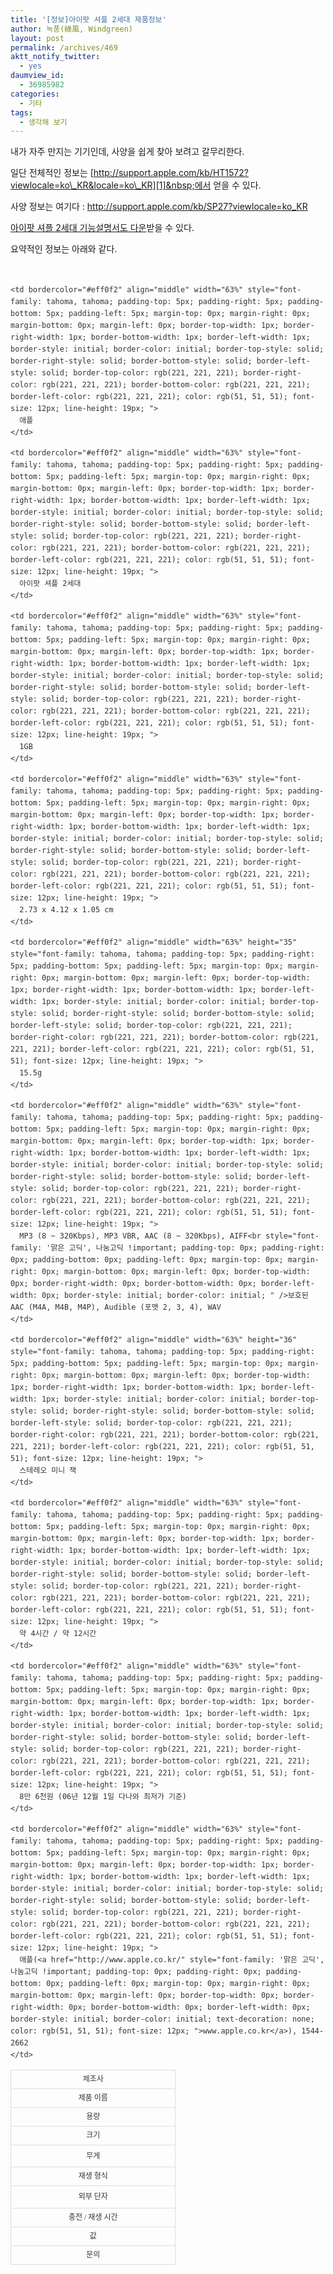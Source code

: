 ```yaml
---
title: '[정보]아이팟 셔플 2세대 제품정보'
author: 녹풍(綠風, Windgreen)
layout: post
permalink: /archives/469
aktt_notify_twitter:
  - yes
daumview_id:
  - 36985982
categories:
  - 기타
tags:
  - 생각해 보기
---
```

내가 자주 만지는 기기인데, 사양을 쉽게 찾아 보려고 갈무리한다.

일단 전체적인 정보는 [http://support.apple.com/kb/HT1572?viewlocale=ko\_KR&locale=ko\_KR][1]&nbsp;에서 얻을 수 있다.

사양 정보는 여기다 : <http://support.apple.com/kb/SP27?viewlocale=ko_KR>

<a href="http://manuals.info.apple.com/ko_KR/iPod_shuffle_Features_Guide_KH.pdf" target="_blank">아이팟 셔플 2세대 기능설명서도 다운</a>받을 수 있다.

요약적인 정보는 아래와 같다.

<span class="Apple-style-span" style="font-family: '맑은 고딕', 나눔고딕; line-height: 19px; font-size: 14px; border-collapse: collapse; color: rgb(51, 51, 51); -webkit-border-horizontal-spacing: 2px; -webkit-border-vertical-spacing: 2px; "><br /> <table id="table2" bordercolor="#eff0f2" cellspacing="0" cellpadding="3" width="90%" border="1" style="font-family: 돋움; padding-top: 0px; padding-right: 0px; padding-bottom: 0px; padding-left: 0px; margin-top: 0px; margin-right: 0px; margin-bottom: 0px; margin-left: 0px; border-top-width: 0px; border-right-width: 0px; border-bottom-width: 0px; border-left-width: 0px; border-style: initial; border-color: initial; text-align: left; border-collapse: collapse; font-size: 10pt; ">
  <tr style="font-family: '맑은 고딕', 나눔고딕 !important; padding-top: 0px; padding-right: 0px; padding-bottom: 0px; padding-left: 0px; margin-top: 0px; margin-right: 0px; margin-bottom: 0px; margin-left: 0px; border-top-width: 0px; border-right-width: 0px; border-bottom-width: 0px; border-left-width: 0px; border-style: initial; border-color: initial; ">
    <td bordercolor="#eff0f2" align="middle" width="34%" style="font-family: tahoma, tahoma; padding-top: 5px; padding-right: 5px; padding-bottom: 5px; padding-left: 5px; margin-top: 0px; margin-right: 0px; margin-bottom: 0px; margin-left: 0px; border-top-width: 1px; border-right-width: 1px; border-bottom-width: 1px; border-left-width: 1px; border-style: initial; border-color: initial; border-top-style: solid; border-right-style: solid; border-bottom-style: solid; border-left-style: solid; border-top-color: rgb(221, 221, 221); border-right-color: rgb(221, 221, 221); border-bottom-color: rgb(221, 221, 221); border-left-color: rgb(221, 221, 221); color: rgb(51, 51, 51); font-size: 12px; line-height: 19px; ">
      제조사
    </td>
    
    <td bordercolor="#eff0f2" align="middle" width="63%" style="font-family: tahoma, tahoma; padding-top: 5px; padding-right: 5px; padding-bottom: 5px; padding-left: 5px; margin-top: 0px; margin-right: 0px; margin-bottom: 0px; margin-left: 0px; border-top-width: 1px; border-right-width: 1px; border-bottom-width: 1px; border-left-width: 1px; border-style: initial; border-color: initial; border-top-style: solid; border-right-style: solid; border-bottom-style: solid; border-left-style: solid; border-top-color: rgb(221, 221, 221); border-right-color: rgb(221, 221, 221); border-bottom-color: rgb(221, 221, 221); border-left-color: rgb(221, 221, 221); color: rgb(51, 51, 51); font-size: 12px; line-height: 19px; ">
      애플
    </td>
  </tr>
  
  <tr style="font-family: '맑은 고딕', 나눔고딕 !important; padding-top: 0px; padding-right: 0px; padding-bottom: 0px; padding-left: 0px; margin-top: 0px; margin-right: 0px; margin-bottom: 0px; margin-left: 0px; border-top-width: 0px; border-right-width: 0px; border-bottom-width: 0px; border-left-width: 0px; border-style: initial; border-color: initial; ">
    <td bordercolor="#eff0f2" align="middle" width="34%" style="font-family: tahoma, tahoma; padding-top: 5px; padding-right: 5px; padding-bottom: 5px; padding-left: 5px; margin-top: 0px; margin-right: 0px; margin-bottom: 0px; margin-left: 0px; border-top-width: 1px; border-right-width: 1px; border-bottom-width: 1px; border-left-width: 1px; border-style: initial; border-color: initial; border-top-style: solid; border-right-style: solid; border-bottom-style: solid; border-left-style: solid; border-top-color: rgb(221, 221, 221); border-right-color: rgb(221, 221, 221); border-bottom-color: rgb(221, 221, 221); border-left-color: rgb(221, 221, 221); color: rgb(51, 51, 51); font-size: 12px; line-height: 19px; ">
      제품 이름
    </td>
    
    <td bordercolor="#eff0f2" align="middle" width="63%" style="font-family: tahoma, tahoma; padding-top: 5px; padding-right: 5px; padding-bottom: 5px; padding-left: 5px; margin-top: 0px; margin-right: 0px; margin-bottom: 0px; margin-left: 0px; border-top-width: 1px; border-right-width: 1px; border-bottom-width: 1px; border-left-width: 1px; border-style: initial; border-color: initial; border-top-style: solid; border-right-style: solid; border-bottom-style: solid; border-left-style: solid; border-top-color: rgb(221, 221, 221); border-right-color: rgb(221, 221, 221); border-bottom-color: rgb(221, 221, 221); border-left-color: rgb(221, 221, 221); color: rgb(51, 51, 51); font-size: 12px; line-height: 19px; ">
      아이팟 셔플 2세대
    </td>
  </tr>
  
  <tr style="font-family: '맑은 고딕', 나눔고딕 !important; padding-top: 0px; padding-right: 0px; padding-bottom: 0px; padding-left: 0px; margin-top: 0px; margin-right: 0px; margin-bottom: 0px; margin-left: 0px; border-top-width: 0px; border-right-width: 0px; border-bottom-width: 0px; border-left-width: 0px; border-style: initial; border-color: initial; ">
    <td bordercolor="#eff0f2" align="middle" width="34%" style="font-family: tahoma, tahoma; padding-top: 5px; padding-right: 5px; padding-bottom: 5px; padding-left: 5px; margin-top: 0px; margin-right: 0px; margin-bottom: 0px; margin-left: 0px; border-top-width: 1px; border-right-width: 1px; border-bottom-width: 1px; border-left-width: 1px; border-style: initial; border-color: initial; border-top-style: solid; border-right-style: solid; border-bottom-style: solid; border-left-style: solid; border-top-color: rgb(221, 221, 221); border-right-color: rgb(221, 221, 221); border-bottom-color: rgb(221, 221, 221); border-left-color: rgb(221, 221, 221); color: rgb(51, 51, 51); font-size: 12px; line-height: 19px; ">
      용량
    </td>
    
    <td bordercolor="#eff0f2" align="middle" width="63%" style="font-family: tahoma, tahoma; padding-top: 5px; padding-right: 5px; padding-bottom: 5px; padding-left: 5px; margin-top: 0px; margin-right: 0px; margin-bottom: 0px; margin-left: 0px; border-top-width: 1px; border-right-width: 1px; border-bottom-width: 1px; border-left-width: 1px; border-style: initial; border-color: initial; border-top-style: solid; border-right-style: solid; border-bottom-style: solid; border-left-style: solid; border-top-color: rgb(221, 221, 221); border-right-color: rgb(221, 221, 221); border-bottom-color: rgb(221, 221, 221); border-left-color: rgb(221, 221, 221); color: rgb(51, 51, 51); font-size: 12px; line-height: 19px; ">
      1GB
    </td>
  </tr>
  
  <tr style="font-family: '맑은 고딕', 나눔고딕 !important; padding-top: 0px; padding-right: 0px; padding-bottom: 0px; padding-left: 0px; margin-top: 0px; margin-right: 0px; margin-bottom: 0px; margin-left: 0px; border-top-width: 0px; border-right-width: 0px; border-bottom-width: 0px; border-left-width: 0px; border-style: initial; border-color: initial; ">
    <td bordercolor="#eff0f2" align="middle" width="34%" style="font-family: tahoma, tahoma; padding-top: 5px; padding-right: 5px; padding-bottom: 5px; padding-left: 5px; margin-top: 0px; margin-right: 0px; margin-bottom: 0px; margin-left: 0px; border-top-width: 1px; border-right-width: 1px; border-bottom-width: 1px; border-left-width: 1px; border-style: initial; border-color: initial; border-top-style: solid; border-right-style: solid; border-bottom-style: solid; border-left-style: solid; border-top-color: rgb(221, 221, 221); border-right-color: rgb(221, 221, 221); border-bottom-color: rgb(221, 221, 221); border-left-color: rgb(221, 221, 221); color: rgb(51, 51, 51); font-size: 12px; line-height: 19px; ">
      크기
    </td>
    
    <td bordercolor="#eff0f2" align="middle" width="63%" style="font-family: tahoma, tahoma; padding-top: 5px; padding-right: 5px; padding-bottom: 5px; padding-left: 5px; margin-top: 0px; margin-right: 0px; margin-bottom: 0px; margin-left: 0px; border-top-width: 1px; border-right-width: 1px; border-bottom-width: 1px; border-left-width: 1px; border-style: initial; border-color: initial; border-top-style: solid; border-right-style: solid; border-bottom-style: solid; border-left-style: solid; border-top-color: rgb(221, 221, 221); border-right-color: rgb(221, 221, 221); border-bottom-color: rgb(221, 221, 221); border-left-color: rgb(221, 221, 221); color: rgb(51, 51, 51); font-size: 12px; line-height: 19px; ">
      2.73 x 4.12 x 1.05 cm
    </td>
  </tr>
  
  <tr style="font-family: '맑은 고딕', 나눔고딕 !important; padding-top: 0px; padding-right: 0px; padding-bottom: 0px; padding-left: 0px; margin-top: 0px; margin-right: 0px; margin-bottom: 0px; margin-left: 0px; border-top-width: 0px; border-right-width: 0px; border-bottom-width: 0px; border-left-width: 0px; border-style: initial; border-color: initial; ">
    <td bordercolor="#eff0f2" align="middle" width="34%" height="35" style="font-family: tahoma, tahoma; padding-top: 5px; padding-right: 5px; padding-bottom: 5px; padding-left: 5px; margin-top: 0px; margin-right: 0px; margin-bottom: 0px; margin-left: 0px; border-top-width: 1px; border-right-width: 1px; border-bottom-width: 1px; border-left-width: 1px; border-style: initial; border-color: initial; border-top-style: solid; border-right-style: solid; border-bottom-style: solid; border-left-style: solid; border-top-color: rgb(221, 221, 221); border-right-color: rgb(221, 221, 221); border-bottom-color: rgb(221, 221, 221); border-left-color: rgb(221, 221, 221); color: rgb(51, 51, 51); font-size: 12px; line-height: 19px; ">
      무게
    </td>
    
    <td bordercolor="#eff0f2" align="middle" width="63%" height="35" style="font-family: tahoma, tahoma; padding-top: 5px; padding-right: 5px; padding-bottom: 5px; padding-left: 5px; margin-top: 0px; margin-right: 0px; margin-bottom: 0px; margin-left: 0px; border-top-width: 1px; border-right-width: 1px; border-bottom-width: 1px; border-left-width: 1px; border-style: initial; border-color: initial; border-top-style: solid; border-right-style: solid; border-bottom-style: solid; border-left-style: solid; border-top-color: rgb(221, 221, 221); border-right-color: rgb(221, 221, 221); border-bottom-color: rgb(221, 221, 221); border-left-color: rgb(221, 221, 221); color: rgb(51, 51, 51); font-size: 12px; line-height: 19px; ">
      15.5g
    </td>
  </tr>
  
  <tr style="font-family: '맑은 고딕', 나눔고딕 !important; padding-top: 0px; padding-right: 0px; padding-bottom: 0px; padding-left: 0px; margin-top: 0px; margin-right: 0px; margin-bottom: 0px; margin-left: 0px; border-top-width: 0px; border-right-width: 0px; border-bottom-width: 0px; border-left-width: 0px; border-style: initial; border-color: initial; ">
    <td bordercolor="#eff0f2" align="middle" width="34%" style="font-family: tahoma, tahoma; padding-top: 5px; padding-right: 5px; padding-bottom: 5px; padding-left: 5px; margin-top: 0px; margin-right: 0px; margin-bottom: 0px; margin-left: 0px; border-top-width: 1px; border-right-width: 1px; border-bottom-width: 1px; border-left-width: 1px; border-style: initial; border-color: initial; border-top-style: solid; border-right-style: solid; border-bottom-style: solid; border-left-style: solid; border-top-color: rgb(221, 221, 221); border-right-color: rgb(221, 221, 221); border-bottom-color: rgb(221, 221, 221); border-left-color: rgb(221, 221, 221); color: rgb(51, 51, 51); font-size: 12px; line-height: 19px; ">
      재생 형식
    </td>
    
    <td bordercolor="#eff0f2" align="middle" width="63%" style="font-family: tahoma, tahoma; padding-top: 5px; padding-right: 5px; padding-bottom: 5px; padding-left: 5px; margin-top: 0px; margin-right: 0px; margin-bottom: 0px; margin-left: 0px; border-top-width: 1px; border-right-width: 1px; border-bottom-width: 1px; border-left-width: 1px; border-style: initial; border-color: initial; border-top-style: solid; border-right-style: solid; border-bottom-style: solid; border-left-style: solid; border-top-color: rgb(221, 221, 221); border-right-color: rgb(221, 221, 221); border-bottom-color: rgb(221, 221, 221); border-left-color: rgb(221, 221, 221); color: rgb(51, 51, 51); font-size: 12px; line-height: 19px; ">
      MP3 (8 ~ 320Kbps), MP3 VBR, AAC (8 ~ 320Kbps), AIFF<br style="font-family: '맑은 고딕', 나눔고딕 !important; padding-top: 0px; padding-right: 0px; padding-bottom: 0px; padding-left: 0px; margin-top: 0px; margin-right: 0px; margin-bottom: 0px; margin-left: 0px; border-top-width: 0px; border-right-width: 0px; border-bottom-width: 0px; border-left-width: 0px; border-style: initial; border-color: initial; " />보호된 AAC (M4A, M4B, M4P), Audible (포맷 2, 3, 4), WAV
    </td>
  </tr>
  
  <tr style="font-family: '맑은 고딕', 나눔고딕 !important; padding-top: 0px; padding-right: 0px; padding-bottom: 0px; padding-left: 0px; margin-top: 0px; margin-right: 0px; margin-bottom: 0px; margin-left: 0px; border-top-width: 0px; border-right-width: 0px; border-bottom-width: 0px; border-left-width: 0px; border-style: initial; border-color: initial; ">
    <td bordercolor="#eff0f2" align="middle" width="34%" height="36" style="font-family: tahoma, tahoma; padding-top: 5px; padding-right: 5px; padding-bottom: 5px; padding-left: 5px; margin-top: 0px; margin-right: 0px; margin-bottom: 0px; margin-left: 0px; border-top-width: 1px; border-right-width: 1px; border-bottom-width: 1px; border-left-width: 1px; border-style: initial; border-color: initial; border-top-style: solid; border-right-style: solid; border-bottom-style: solid; border-left-style: solid; border-top-color: rgb(221, 221, 221); border-right-color: rgb(221, 221, 221); border-bottom-color: rgb(221, 221, 221); border-left-color: rgb(221, 221, 221); color: rgb(51, 51, 51); font-size: 12px; line-height: 19px; ">
      외부 단자
    </td>
    
    <td bordercolor="#eff0f2" align="middle" width="63%" height="36" style="font-family: tahoma, tahoma; padding-top: 5px; padding-right: 5px; padding-bottom: 5px; padding-left: 5px; margin-top: 0px; margin-right: 0px; margin-bottom: 0px; margin-left: 0px; border-top-width: 1px; border-right-width: 1px; border-bottom-width: 1px; border-left-width: 1px; border-style: initial; border-color: initial; border-top-style: solid; border-right-style: solid; border-bottom-style: solid; border-left-style: solid; border-top-color: rgb(221, 221, 221); border-right-color: rgb(221, 221, 221); border-bottom-color: rgb(221, 221, 221); border-left-color: rgb(221, 221, 221); color: rgb(51, 51, 51); font-size: 12px; line-height: 19px; ">
      스테레오 미니 잭
    </td>
  </tr>
  
  <tr style="font-family: '맑은 고딕', 나눔고딕 !important; padding-top: 0px; padding-right: 0px; padding-bottom: 0px; padding-left: 0px; margin-top: 0px; margin-right: 0px; margin-bottom: 0px; margin-left: 0px; border-top-width: 0px; border-right-width: 0px; border-bottom-width: 0px; border-left-width: 0px; border-style: initial; border-color: initial; ">
    <td bordercolor="#eff0f2" align="middle" width="34%" style="font-family: tahoma, tahoma; padding-top: 5px; padding-right: 5px; padding-bottom: 5px; padding-left: 5px; margin-top: 0px; margin-right: 0px; margin-bottom: 0px; margin-left: 0px; border-top-width: 1px; border-right-width: 1px; border-bottom-width: 1px; border-left-width: 1px; border-style: initial; border-color: initial; border-top-style: solid; border-right-style: solid; border-bottom-style: solid; border-left-style: solid; border-top-color: rgb(221, 221, 221); border-right-color: rgb(221, 221, 221); border-bottom-color: rgb(221, 221, 221); border-left-color: rgb(221, 221, 221); color: rgb(51, 51, 51); font-size: 12px; line-height: 19px; ">
      충전 / 재생 시간
    </td>
    
    <td bordercolor="#eff0f2" align="middle" width="63%" style="font-family: tahoma, tahoma; padding-top: 5px; padding-right: 5px; padding-bottom: 5px; padding-left: 5px; margin-top: 0px; margin-right: 0px; margin-bottom: 0px; margin-left: 0px; border-top-width: 1px; border-right-width: 1px; border-bottom-width: 1px; border-left-width: 1px; border-style: initial; border-color: initial; border-top-style: solid; border-right-style: solid; border-bottom-style: solid; border-left-style: solid; border-top-color: rgb(221, 221, 221); border-right-color: rgb(221, 221, 221); border-bottom-color: rgb(221, 221, 221); border-left-color: rgb(221, 221, 221); color: rgb(51, 51, 51); font-size: 12px; line-height: 19px; ">
      약 4시간 / 약 12시간
    </td>
  </tr>
  
  <tr style="font-family: '맑은 고딕', 나눔고딕 !important; padding-top: 0px; padding-right: 0px; padding-bottom: 0px; padding-left: 0px; margin-top: 0px; margin-right: 0px; margin-bottom: 0px; margin-left: 0px; border-top-width: 0px; border-right-width: 0px; border-bottom-width: 0px; border-left-width: 0px; border-style: initial; border-color: initial; ">
    <td bordercolor="#eff0f2" align="middle" width="34%" style="font-family: tahoma, tahoma; padding-top: 5px; padding-right: 5px; padding-bottom: 5px; padding-left: 5px; margin-top: 0px; margin-right: 0px; margin-bottom: 0px; margin-left: 0px; border-top-width: 1px; border-right-width: 1px; border-bottom-width: 1px; border-left-width: 1px; border-style: initial; border-color: initial; border-top-style: solid; border-right-style: solid; border-bottom-style: solid; border-left-style: solid; border-top-color: rgb(221, 221, 221); border-right-color: rgb(221, 221, 221); border-bottom-color: rgb(221, 221, 221); border-left-color: rgb(221, 221, 221); color: rgb(51, 51, 51); font-size: 12px; line-height: 19px; ">
      값
    </td>
    
    <td bordercolor="#eff0f2" align="middle" width="63%" style="font-family: tahoma, tahoma; padding-top: 5px; padding-right: 5px; padding-bottom: 5px; padding-left: 5px; margin-top: 0px; margin-right: 0px; margin-bottom: 0px; margin-left: 0px; border-top-width: 1px; border-right-width: 1px; border-bottom-width: 1px; border-left-width: 1px; border-style: initial; border-color: initial; border-top-style: solid; border-right-style: solid; border-bottom-style: solid; border-left-style: solid; border-top-color: rgb(221, 221, 221); border-right-color: rgb(221, 221, 221); border-bottom-color: rgb(221, 221, 221); border-left-color: rgb(221, 221, 221); color: rgb(51, 51, 51); font-size: 12px; line-height: 19px; ">
      8만 6천원 (06년 12월 1일 다나와 최저가 기준)
    </td>
  </tr>
  
  <tr style="font-family: '맑은 고딕', 나눔고딕 !important; padding-top: 0px; padding-right: 0px; padding-bottom: 0px; padding-left: 0px; margin-top: 0px; margin-right: 0px; margin-bottom: 0px; margin-left: 0px; border-top-width: 0px; border-right-width: 0px; border-bottom-width: 0px; border-left-width: 0px; border-style: initial; border-color: initial; ">
    <td bordercolor="#eff0f2" align="middle" width="34%" style="font-family: tahoma, tahoma; padding-top: 5px; padding-right: 5px; padding-bottom: 5px; padding-left: 5px; margin-top: 0px; margin-right: 0px; margin-bottom: 0px; margin-left: 0px; border-top-width: 1px; border-right-width: 1px; border-bottom-width: 1px; border-left-width: 1px; border-style: initial; border-color: initial; border-top-style: solid; border-right-style: solid; border-bottom-style: solid; border-left-style: solid; border-top-color: rgb(221, 221, 221); border-right-color: rgb(221, 221, 221); border-bottom-color: rgb(221, 221, 221); border-left-color: rgb(221, 221, 221); color: rgb(51, 51, 51); font-size: 12px; line-height: 19px; ">
      문의
    </td>
    
    <td bordercolor="#eff0f2" align="middle" width="63%" style="font-family: tahoma, tahoma; padding-top: 5px; padding-right: 5px; padding-bottom: 5px; padding-left: 5px; margin-top: 0px; margin-right: 0px; margin-bottom: 0px; margin-left: 0px; border-top-width: 1px; border-right-width: 1px; border-bottom-width: 1px; border-left-width: 1px; border-style: initial; border-color: initial; border-top-style: solid; border-right-style: solid; border-bottom-style: solid; border-left-style: solid; border-top-color: rgb(221, 221, 221); border-right-color: rgb(221, 221, 221); border-bottom-color: rgb(221, 221, 221); border-left-color: rgb(221, 221, 221); color: rgb(51, 51, 51); font-size: 12px; line-height: 19px; ">
      애플(<a href="http://www.apple.co.kr/" style="font-family: '맑은 고딕', 나눔고딕 !important; padding-top: 0px; padding-right: 0px; padding-bottom: 0px; padding-left: 0px; margin-top: 0px; margin-right: 0px; margin-bottom: 0px; margin-left: 0px; border-top-width: 0px; border-right-width: 0px; border-bottom-width: 0px; border-left-width: 0px; border-style: initial; border-color: initial; text-decoration: none; color: rgb(51, 51, 51); font-size: 12px; ">www.apple.co.kr</a>), 1544-2662
    </td>
  </tr>
</table>

<p>
  </span>
</p>

<p>
</p>

 [1]: http://support.apple.com/kb/HT1572?viewlocale=ko_KR&locale=ko_KR